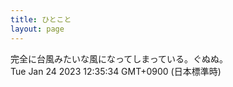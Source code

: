 ```yaml
---
title: ひとこと
layout: page
---
```

<div class="box" dt="1674531334524">
  完全に台風みたいな風になってしまっている。ぐぬぬ。
  <div class="content is-small">Tue Jan 24 2023 12:35:34 GMT+0900 (日本標準時)</div>
</div>